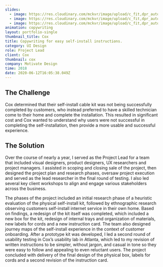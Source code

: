 ```yaml
---
slides:
  - image: https://res.cloudinary.com/mckvr/image/upload/c_fit,dpr_auto,f_auto,q_auto,w_1000/v1591977998/cox-workshop-1_m17djl.jpg
  - image: https://res.cloudinary.com/mckvr/image/upload/c_fit,dpr_auto,f_auto,q_auto,w_1000/v1591977998/cox-workshop-3_k6s6wj.jpg
  - image: https://res.cloudinary.com/mckvr/image/upload/c_fit,dpr_auto,f_auto,q_auto,w_1000/v1591977998/cox-workshop-4_g866eb.jpg
animation: copywriting
layout: portfolio-single
thumbnail_title: Cox
title: Copywriting for easy self-install instructions.
category: UI Design
role: Project Lead
client: Cox
thumbnail: cox
company: Motivate Design
time: 2018
date: 2020-06-12T16:05:38.049Z
---
```


## The Challenge

Cox determined that their self-install cable kit was not being successfully completed by customers, who instead preferred to have a skilled technician come to their home and complete the installation. This resulted in significant cost and Cox wanted to understand why users were not successful in completing the self-installation, then provide a more usable and successful experience.

## The Solution

Over the course of nearly a year, I served as the Project Lead for a team that included visual designers, product designers, UX researchers and project managers. I assisted in scoping and closing sale of the project, then designed the project plan and research phases, oversaw project  execution and served as the lead researcher in the final round of testing. I also led several key client workshops to align and engage various stakeholders across the business.

The phases of the project included an initial research phase of a heuristic evaluation of the physical self-install kit, followed by ethnographic research observing customers self-install internet service in their own home. Based on findings, a redesign of the kit itself was completed, which included a new box for the kit, redesign of internal trays and organization of materials, new labels for cords and a new instruction card. The team also designed journey maps of the self-install experience in the context of customer onboarding. After a prototype kit was developed, I led a second round of usability testing in Cox’s usability lab in Atlanta, which led to my revision of written instructions to be simpler, without jargon, and casual in tone so they were easy to follow and appealing to even reluctant users. The project concluded with delivery of the final design of the physical box, labels for cords and a second revision of the instruction card.
